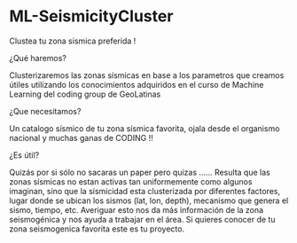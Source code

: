 # ML-SeismicityCluster
Clustea tu zona sismica preferida ! 

¿Qué haremos? 

Clusterizaremos las zonas sísmicas en base a los parametros que creamos útiles utilizando los conocimientos adquiridos en el curso de Machine Learning del coding group de GeoLatinas 

¿Que necesitamos? 

Un catalogo sísmico de tu zona sísmica favorita, ojala desde el organismo nacional y muchas ganas de CODING !! 

¿Es útil?

Quizás por si sólo no sacaras un paper pero quizas ...... Resulta que las zonas sísmicas no estan activas tan uniformemente como algunos imaginan, sino que la sísmicidad esta clusterizada por diferentes factores, lugar donde se ubican los sismos (lat, lon, depth), mecanismo que genera el sismo, tiempo, etc. Averiguar esto nos da más información de la zona seismogénica y nos ayuda a trabajar en el área. Si quieres conocer de tu zona seismogenica favorita este es tu proyecto. 
